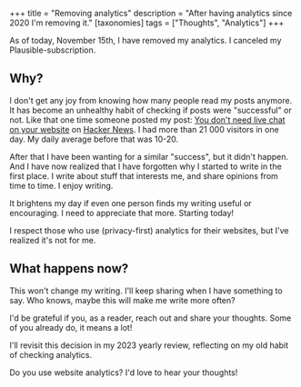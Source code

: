 +++
title = "Removing analytics"
description = "After having analytics since 2020 I'm removing it."
[taxonomies]
tags = ["Thoughts", "Analytics"]
+++

As of today, November 15th, I have removed my analytics. I canceled my
Plausible-subscription.

## Why?

I don't get any joy from knowing how many people read my posts anymore. It has
become an unhealthy habit of checking if posts were "successful" or not. Like
that one time someone posted my post:
[You don't need live chat on your website](/blog/you-dont-need-chat-on-your-site)
on [Hacker News](https://news.ycombinator.com/item?id=33904017). I had more than
21 000 visitors in one day. My daily average before that was 10-20.

After that I have been wanting for a similar "success", but it didn't happen.
And I have now realized that I have forgotten why I started to write in the
first place. I write about stuff that interests me, and share opinions from time
to time. I enjoy writing.

It brightens my day if even one person finds my writing useful or encouraging. I
need to appreciate that more. Starting today!

I respect those who use (privacy-first) analytics for their websites, but I've
realized it's not for me.

## What happens now?

This won't change my writing. I'll keep sharing when I have something to say.
Who knows, maybe this will make me write more often?

I'd be grateful if you, as a reader, reach out and share your thoughts. Some of
you already do, it means a lot!

I'll revisit this decision in my 2023 yearly review, reflecting on my old habit
of checking analytics.

Do you use website analytics? I'd love to hear your thoughts!
